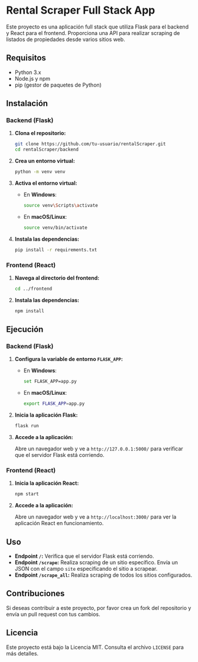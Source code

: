 # Rental Scraper Full Stack App

Este proyecto es una aplicación full stack que utiliza Flask para el backend y React para el frontend. Proporciona una API para realizar scraping de listados de propiedades desde varios sitios web.

## Requisitos

- Python 3.x
- Node.js y npm
- pip (gestor de paquetes de Python)

## Instalación

### Backend (Flask)

1. **Clona el repositorio:**

   ```bash
   git clone https://github.com/tu-usuario/rentalScraper.git
   cd rentalScraper/backend
   ```

2. **Crea un entorno virtual:**

   ```bash
   python -m venv venv
   ```

3. **Activa el entorno virtual:**

   - En **Windows**:

     ```bash
     source venv\Scripts\activate
     ```

   - En **macOS/Linux**:

     ```bash
     source venv/bin/activate
     ```

4. **Instala las dependencias:**

   ```bash
   pip install -r requirements.txt
   ```

### Frontend (React)

1. **Navega al directorio del frontend:**

   ```bash
   cd ../frontend
   ```

2. **Instala las dependencias:**

   ```bash
   npm install
   ```

## Ejecución

### Backend (Flask)

1. **Configura la variable de entorno `FLASK_APP`:**

   - En **Windows**:

     ```bash
     set FLASK_APP=app.py
     ```

   - En **macOS/Linux**:

     ```bash
     export FLASK_APP=app.py
     ```

2. **Inicia la aplicación Flask:**

   ```bash
   flask run
   ```

3. **Accede a la aplicación:**

   Abre un navegador web y ve a `http://127.0.0.1:5000/` para verificar que el servidor Flask está corriendo.

### Frontend (React)

1. **Inicia la aplicación React:**

   ```bash
   npm start
   ```

2. **Accede a la aplicación:**

   Abre un navegador web y ve a `http://localhost:3000/` para ver la aplicación React en funcionamiento.

## Uso

- **Endpoint `/`:** Verifica que el servidor Flask está corriendo.
- **Endpoint `/scrape`:** Realiza scraping de un sitio específico. Envía un JSON con el campo `site` especificando el sitio a scrapear.
- **Endpoint `/scrape_all`:** Realiza scraping de todos los sitios configurados.

## Contribuciones

Si deseas contribuir a este proyecto, por favor crea un fork del repositorio y envía un pull request con tus cambios.

## Licencia

Este proyecto está bajo la Licencia MIT. Consulta el archivo `LICENSE` para más detalles.
